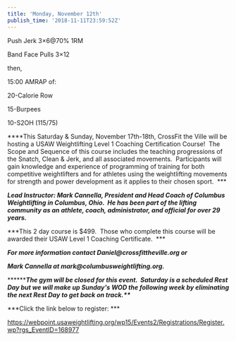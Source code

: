 ```yaml
---
title: 'Monday, November 12th'
publish_time: '2018-11-11T23:59:52Z'
---
```


Push Jerk 3×6\@70% 1RM

Band Face Pulls 3×12

then,

15:00 AMRAP of:

20-Calorie Row

15-Burpees

10-S2OH (115/75)

***\*This Saturday & Sunday, November 17th-18th, CrossFit the Ville will
be hosting a USAW Weightlifting Level 1 Coaching Certification Course!
 The Scope and Sequence of this course includes the teaching
progressions of the Snatch, Clean & Jerk, and all associated movements.
 Participants will gain knowledge and experience of programming of
training for both competitive weightlifters and for athletes using the
weightlifting movements for strength and power development as it applies
to their chosen sport.  ***

***Lead Instructor: Mark Cannella, President and Head Coach of Columbus
Weightlifting in Columbus, Ohio.  He has been part of the lifting
community as an athlete, coach, administrator, and official for over 29
years.***

***This 2 day course is \$499.  Those who complete this course will be
awarded their USAW Level 1 Coaching Certificate.  ***

***For more information contact Daniel\@crossfittheville.org or***

***Mark Cannella at mark\@columbusweightlifting.org.***

**\*\******The gym will be closed for this event.  Saturday is a
scheduled Rest Day but we will make up Sunday's WOD the following week
by eliminating the next Rest Day to get back on track.\*\****

***Click the link below to register: ***

<https://webpoint.usaweightlifting.org/wp15/Events2/Registrations/Register.wp?rgs_EventID=168977>
